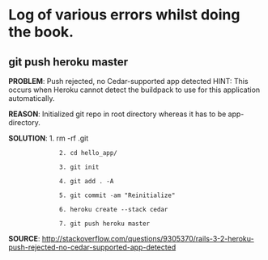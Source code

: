 # Log of various errors whilst doing the book.

## git push heroku master
  **PROBLEM**: Push rejected, no Cedar-supported app detected HINT: This occurs when Heroku cannot detect the buildpack to use for this application automatically.
  
  **REASON**: Initialized git repo in root directory whereas it has to be app-directory.
  
  **SOLUTION**: 
                  1. rm -rf .git
                  
                  2. cd hello_app/
                  
                  3. git init
                  
                  4. git add . -A
                  
                  5. git commit -am "Reinitialize"
                  
                  6. heroku create --stack cedar
                  
                  7. git push heroku master
                  
  **SOURCE**: http://stackoverflow.com/questions/9305370/rails-3-2-heroku-push-rejected-no-cedar-supported-app-detected